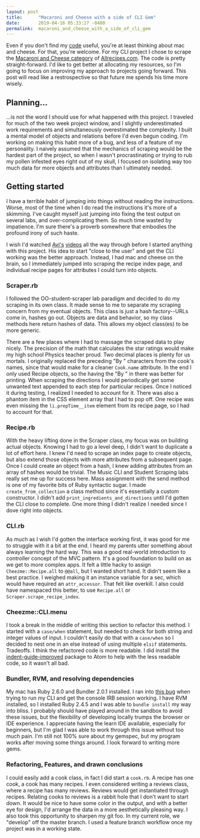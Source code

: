```yaml
---
layout: post
title:      "Macaroni and Cheese with a side of CLI Gem"
date:       2019-04-16 05:33:27 -0400
permalink:  macaroni_and_cheese_with_a_side_of_cli_gem
---
```


Even if you don't find my [code](https://github.com/big32mike/cheezme) useful, you're at least thinking about mac and cheese. For that, you're welcome. For my CLI project I chose to scrape the [Macaroni and Cheese category](https://allrecipes.com/recipes/509/main-dish/pasta/macaroni-and-cheese/) of [Allrecipes.com](http://allrecipes.com). The code is pretty straight-forward. I'd like to get better at allocating my resources, so I'm going to focus on improving my approach to projects going forward. This post will read like a restrospective so that future me spends his time more wisely.
## Planning...
...is not the word I should use for what happened with this project. I traveled for much of the two week project window, and I slightly underestimated work requirements and simultaneously overestimated the complexity. I built a mental model of objects and relations before I'd even begun coding. I'm working on making this habit more of a bug, and less of a feature of my personality. I naively assumed that the mechanics of scraping would be the hardest part of the project, so when I wasn't procrastinating or trying to rub my pollen infested eyes right out of my skull, I focused on isolating way too much data for more objects and attributes than I ultimately needed.

## Getting started
I have a terrible habit of jumping into things without reading the instructions. Worse, most of the time when I do read the instructions it's more of a skimming. I've caught myself just jumping into fixing the test output on several labs, and over-complicating them. So much time wasted by impatience. I'm sure there's a proverb somewhere that embodies the profound irony of such haste.

I wish I'd watched [Avi's](https://www.youtube.com/watch?v=_lDExWIhYKI) [videos](https://www.youtube.com/watch?v=Y5X6NRQi0bU) all the way through before I started anything with this project. His idea to start "close to the user" and get the CLI working was the better approach. Instead, I had mac and cheese on the brain, so I immediately jumped into scraping the recipe index page, and individual recipe pages for attributes I could turn into objects. 

### Scraper.rb
I followed the OO-student-scraper lab paradigm and decided to do my scraping in its own class. It made sense to me to separate my scraping concern from my eventual objects. This class is just a hash factory--URLs come in, hashes go out. Objects are data and behavior, so my class methods here return hashes of data. This allows my object class(es) to be more generic.

There are a few places where I had to massage the scraped data to play nicely. The precision of the math that calculates the star ratings would make my high school Physics teacher proud. Two decimal places is plenty for us mortals. I originally replaced the preceding "By " characters from the cook's names, since that would make for a cleaner `Cook.name` attribute. In the end I only used Recipe objects, so the having the "By " in there was better for printing. When scraping the directions I would periodically get some unwanted text appended to each step for particular recipes. Once I noticed it during testing, I realized I needed to account for it. There was also a phantom item in the CSS element array that I had to pop off. One recipe was even missing the `li.prepTime__item` element from its recipe page, so I had to account for that.

### Recipe.rb
With the heavy lifting done in the Scraper class, my focus was on building actual objects. Knowing I had to go a level deep, I didn't want to duplicate a lot of effort here. I knew I'd need to scrape an index page to create objects, but also extend those objects with more attributes from a subsequent page. Once I could create an object from a hash, I knew adding attributes from an array of hashes would be trivial. The Music CLI and Student Scraping labs really set me up for success here. Mass assignment with the send method is one of my favorite bits of Ruby syntactic sugar. I made `create_from_collection` a class method since it's essentially a custom constructor. I didn't add `print_ingredients_and_directions` until I'd gotten the CLI close to complete. One more thing I didn't realize I needed since I dove right into objects.

### CLI.rb
As much as I wish I'd gotten the interface working first, it was good for me to struggle with it a bit at the end. I heard my parents utter something about always learning the hard way. This was a good real-world introduction to controller concept of the MVC pattern. It's a good foundation to build on as we get to more complex apps. It felt a little hacky to assign `Cheezme::Recipe.all` to `@@all`, but I wanted short hand. It didn't seem like a best practice. I weighed making it an instance variable for a sec, which would have required an `attr_accessor`. That felt like overkill. I also could have namespaced this better, to use `Recipe.all` or `Scraper.scrape_recipe_index`.

### Cheezme::CLI.menu
I took a break in the middle of writing this section to refactor this method. I started with a `case/when` statement, but needed to check for both string and integer values of input. I couldn't easily do that with a `case/when` so I decided to nest one in an else instead of using multiple `elsif` statements. Tradeoffs. I think the refactored code is more readable. I did install the [indent-guide-improved](https://atom.io/packages/indent-guide-improved) package to Atom to help with the less readable code, so it wasn't all bad.

### Bundler, RVM, and resolving dependencies
My mac has Ruby 2.6.0 and Bundler 2.0.1 installed. I ran into [this bug](https://github.com/bundler/bundler/issues/6937) when trying to run my CLI and get the console IRB session working. I have RVM installed, so I installed Ruby 2.4.5 and I was able to `bundle install` my way into bliss. I probably should have played around in the sandbox to avoid these issues, but the flexibility of developing locally trumps the browser or IDE experience. I appreciate having the learn IDE available, especially for beginners, but I'm glad I was able to work through this issue without too much pain.  I'm still not 100% sure about my gemspec, but my program works after moving some things around. I look forward to writing more gems.

### Refactoring, Features, and drawn conclusions
I could easily add a cook class, in fact I did start a `cook.rb`. A recipe has one cook, a cook has many recipes. I even considered writing a reviews class, where a recipe has many reviews. Reviews would get instantiated through recipes. Relating cooks to reviews is a rabbit hole that I don't want to start down. It would be nice to have some color in the output, and with a better eye for design, I'd arrange the data in a more aesthetically pleasing way. I also took this opportunity to sharpen my git foo. In my current role, we "develop" off the master branch. I used a feature branch workflow once my project was in a working state.

